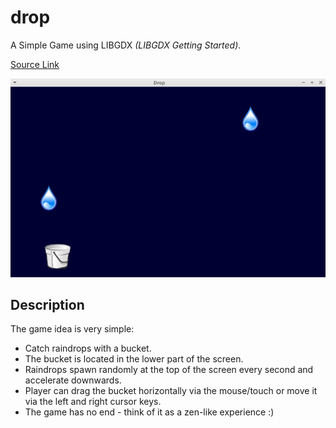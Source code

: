 # drop
A Simple Game using LIBGDX _(LIBGDX Getting Started)_.

[Source Link](https://libgdx.com/dev/simple-game/)

![Screenshot](./imgs/screenshot.jpg)

## Description
The game idea is very simple:
 - Catch raindrops with a bucket.
 - The bucket is located in the lower part of the screen.
 - Raindrops spawn randomly at the top of the screen every second and accelerate downwards.
 - Player can drag the bucket horizontally via the mouse/touch or move it via the left and right cursor keys.
 - The game has no end - think of it as a zen-like experience :)
